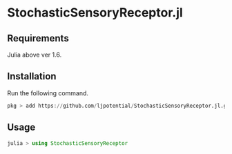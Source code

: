 # StochasticSensoryReceptor.jl

## Requirements
Julia above ver 1.6. 

## Installation
Run the following command. 
```julia
pkg > add https://github.com/ljpotential/StochasticSensoryReceptor.jl.git
```

## Usage
```julia
julia > using StochasticSensoryReceptor
```
